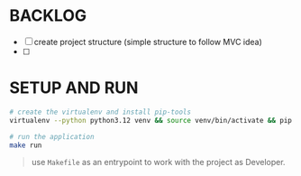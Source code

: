 # BACKLOG

- [ ] create project structure (simple structure to follow MVC idea)
- [ ]

# SETUP AND RUN

```sh
# create the virtualenv and install pip-tools
virtualenv --python python3.12 venv && source venv/bin/activate && pip install pip-tools

# run the application
make run
```

> use `Makefile` as an entrypoint to work with the project as Developer.
